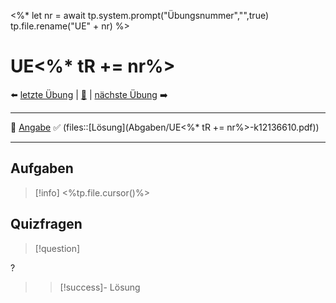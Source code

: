 <%*
let nr = await tp.system.prompt("Übungsnummer","",true)
tp.file.rename("UE" + nr)
%>

# UE<%* tR += nr%>

⬅️ <a href="./UE<%* tR += (parseInt(nr) - 1) %>.md" class="internal-link">letzte Übung</a> | [📓]({NOTES}%20Einführung%20Elektronik%20UE.md) | <a href="./UE<%* tR += (parseInt(nr) + 1) %>.md" class="internal-link">nächste Übung</a> ➡️ 

---

📝 [Angabe](Übungsskriptum.pdf)
✅ (files::[Lösung](Abgaben/UE<%* tR += nr%>-k12136610.pdf))

---

## Aufgaben

> [!info] <%tp.file.cursor()%>

## Quizfragen

> [!question] 
> 
> 
?
> > [!success]- Lösung
> >

